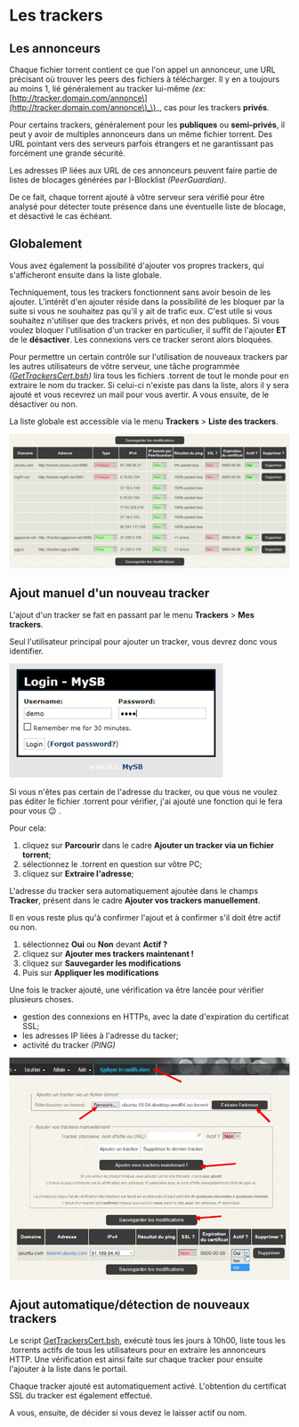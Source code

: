 # Les trackers

## Les annonceurs

Chaque fichier torrent contient ce que l'on appel un annonceur, une URL précisant où trouver les peers des fichiers à télécharger. Il y en a toujours au moins 1, lié généralement au tracker lui-même _\(ex:_ [http://tracker.domain.com/annonce\](http://tracker.domain.com/annonce\)_\)_, cas pour les trackers **privés**.

Pour certains trackers, généralement pour les **publiques** ou **semi-privés**, il peut y avoir de multiples annonceurs dans un même fichier torrent. Des URL pointant vers des serveurs parfois étrangers et ne garantissant pas forcément une grande sécurité.

Les adresses IP liées aux URL de ces annonceurs peuvent faire partie de listes de blocages générées par I-Blocklist _\(PeerGuardian\)_.

De ce fait, chaque torrent ajouté à vôtre serveur sera vérifié pour être analysé pour détecter toute présence dans une éventuelle liste de blocage, et désactivé le cas échéant.

## Globalement

Vous avez également la possibilité d'ajouter vos propres trackers, qui s'afficheront ensuite dans la liste globale.

Techniquement, tous les trackers fonctionnent sans avoir besoin de les ajouter. L’intérêt d'en ajouter réside dans la possibilité de les bloquer par la suite si vous ne souhaitez pas qu'il y ait de trafic eux. C'est utile si vous souhaitez n'utiliser que des trackers privés, et non des publiques. Si vous voulez bloquer l'utilisation d'un tracker en particulier, il suffit de l'ajouter **ET** de le **désactiver**. Les connexions vers ce tracker seront alors bloquées.

Pour permettre un certain contrôle sur l'utilisation de nouveaux trackers par les autres utilisateurs de vôtre serveur, une tâche programmée _\(_[_GetTrackersCert.bsh_](https://mysb.gitbook.io/dov5.4_fr3_fr/le-portail/binaires-and-scripts)_\)_ lira tous les fichiers .torrent de tout le monde pour en extraire le nom du tracker. Si celui-ci n'existe pas dans la liste, alors il y sera ajouté et vous recevrez un mail pour vous avertir. A vous ensuite, de le désactiver ou non.

La liste globale est accessible via le menu **Trackers** &gt; **Liste des trackers**.

![](../.gitbook/assets/trackers_list.jpg)

## Ajout manuel d'un nouveau tracker

L'ajout d'un tracker se fait en passant par le menu **Trackers** &gt; **Mes trackers**.

Seul l'utilisateur principal pour ajouter un tracker, vous devrez donc vous identifier.

![](../.gitbook/assets/admin_login.jpg)

Si vous n'êtes pas certain de l'adresse du tracker, ou que vous ne voulez pas éditer le fichier .torrent pour vérifier, j'ai ajouté une fonction qui le fera pour vous 😉 .

Pour cela:

1. cliquez sur **Parcourir** dans le cadre **Ajouter un tracker via un fichier torrent**;
2. sélectionnez le .torrent en question sur vôtre PC;
3. cliquez sur **Extraire l'adresse**;

L'adresse du tracker sera automatiquement ajoutée dans le champs **Tracker**, présent dans le cadre **Ajouter vos trackers manuellement**.

Il en vous reste plus qu'à confirmer l'ajout et à confirmer s'il doit être actif ou non.

1. sélectionnez **Oui** ou **Non** devant **Actif ?**
2. cliquez sur **Ajouter mes trackers maintenant !**
3. cliquez sur **Sauvegarder les modifications**
4. Puis sur **Appliquer les modifications**

Une fois le tracker ajouté, une vérification va être lancée pour vérifier plusieurs choses.

* gestion des connexions en HTTPs, avec la date d'expiration du certificat SSL;
* les adresses IP liées à l'adresse du tacker;
* activité du tracker _\(PING\)_

![](../.gitbook/assets/trackers_extract.jpg)

## Ajout automatique/détection de nouveaux trackers

Le script [GetTrackersCert.bsh](https://mysb.gitbook.io/doc/mysb-en-detail/binaires-and-scripts#les-scripts-usuels), exécuté tous les jours à 10h00, liste tous les .torrents actifs de tous les utilisateurs pour en extraire les annonceurs HTTP. Une vérification est ainsi faite sur chaque tracker pour ensuite l'ajouter à la liste dans le portail.

Chaque tracker ajouté est automatiquement activé. L'obtention du certificat SSL du tracker est également effectué.

A vous, ensuite, de décider si vous devez le laisser actif ou nom.


